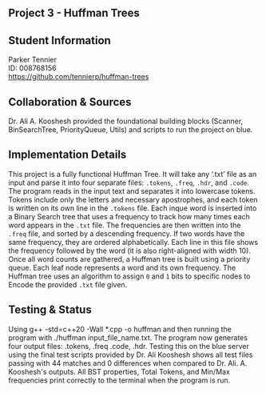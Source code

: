 ## Project 3 - Huffman Trees

## Student Information
Parker Tennier  
ID: 008768156  
https://github.com/tennierp/huffman-trees

## Collaboration & Sources
Dr. Ali A. Kooshesh provided the foundational building blocks (Scanner, BinSearchTree, PriorityQueue, Utils) and scripts to run the project on blue.

## Implementation Details
This project is a fully functional Huffman Tree. It will take any ‘.txt’ file as an input and parse it into four separate files: `.tokens`, `.freq`, `.hdr`, and `.code`. 
The program reads in the input text and separates it into lowercase tokens. Tokens include only the letters and necessary apostrophes, 
and each token is written on its own line in the `.tokens` file. Each inque word is inserted into a Binary Search tree that uses a frequency 
to track how many times each word appears in the `.txt` file. The frequencies are then written into the `.freq` file, and sorted by a descending 
frequency. If two words have the same frequency, they are ordered alphabetically. Each line in this file shows the frequency followed by the 
word (it is also right-aligned with width 10). Once all word counts are gathered, a Huffman tree is built using a priority queue. Each leaf 
node represents a word and its own frequency. The Huffman tree uses an algorithm to assign `0` and `1` bits to specific nodes to Encode the 
provided `.txt` file given.


## Testing & Status
Using g++ -std=c++20 -Wall *.cpp -o huffman and then running the program with ./huffman input_file_name.txt. The program now generates four output 
files: .tokens, .freq .code, .hdr. Testing this on the blue server using the final test scripts provided by Dr. Ali Kooshesh shows all test files 
passing with 44 matches and 0 differences when compared to Dr. Ali. A. Kooshesh's outputs. All BST properties, Total Tokens, and Min/Max frequencies print 
correctly to the terminal when the program is run.

